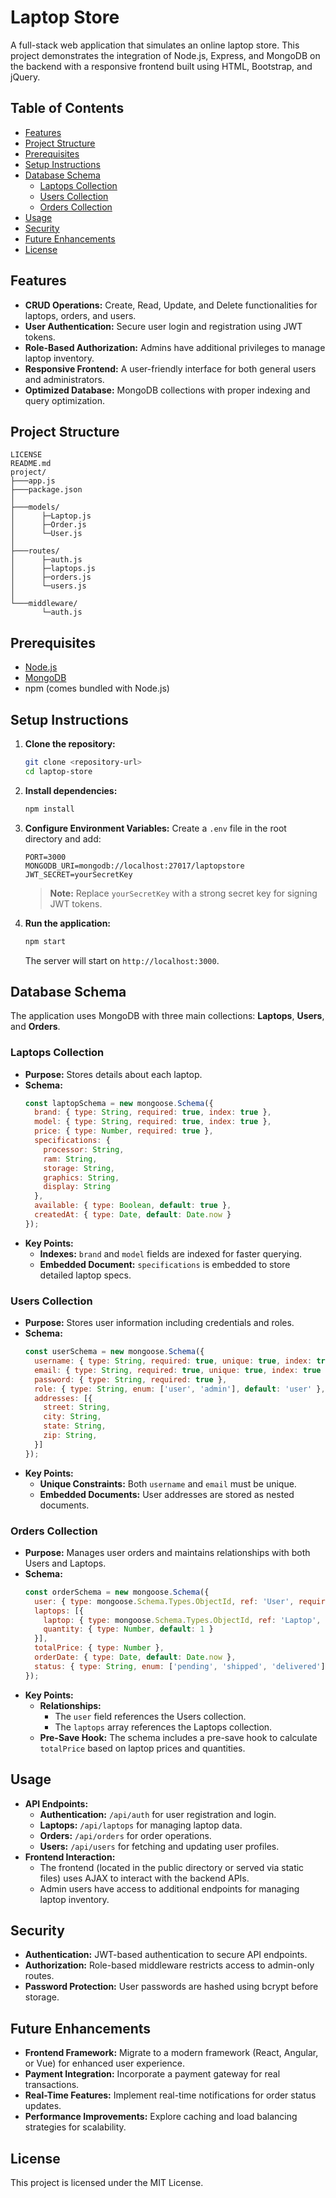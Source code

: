# Laptop Store

A full-stack web application that simulates an online laptop store. This project demonstrates the integration of Node.js, Express, and MongoDB on the backend with a responsive frontend built using HTML, Bootstrap, and jQuery.

## Table of Contents
- [Features](#features)
- [Project Structure](#project-structure)
- [Prerequisites](#prerequisites)
- [Setup Instructions](#setup-instructions)
- [Database Schema](#database-schema)
  - [Laptops Collection](#laptops-collection)
  - [Users Collection](#users-collection)
  - [Orders Collection](#orders-collection)
- [Usage](#usage)
- [Security](#security)
- [Future Enhancements](#future-enhancements)
- [License](#license)

## Features
- **CRUD Operations:** Create, Read, Update, and Delete functionalities for laptops, orders, and users.
- **User Authentication:** Secure user login and registration using JWT tokens.
- **Role-Based Authorization:** Admins have additional privileges to manage laptop inventory.
- **Responsive Frontend:** A user-friendly interface for both general users and administrators.
- **Optimized Database:** MongoDB collections with proper indexing and query optimization.

## Project Structure
```
LICENSE
README.md
project/
├───app.js
├───package.json
│
├───models/
│      ├─Laptop.js
│      ├─Order.js
│      └─User.js
│
├───routes/
│      ├─auth.js
│      ├─laptops.js
│      ├─orders.js
│      └─users.js
│
└───middleware/
       └─auth.js
```

## Prerequisites
- [Node.js](https://nodejs.org/en/download/)
- [MongoDB](https://www.mongodb.com/try/download/community)
- npm (comes bundled with Node.js)

## Setup Instructions

1. **Clone the repository:**
   ```bash
   git clone <repository-url>
   cd laptop-store
   ```

2. **Install dependencies:**
   ```bash
   npm install
   ```

3. **Configure Environment Variables:**
   Create a `.env` file in the root directory and add:
   ```env
   PORT=3000
   MONGODB_URI=mongodb://localhost:27017/laptopstore
   JWT_SECRET=yourSecretKey
   ```
   > **Note:** Replace `yourSecretKey` with a strong secret key for signing JWT tokens.

4. **Run the application:**
   ```bash
   npm start
   ```
   The server will start on `http://localhost:3000`.

## Database Schema

The application uses MongoDB with three main collections: **Laptops**, **Users**, and **Orders**.

### Laptops Collection

- **Purpose:** Stores details about each laptop.
- **Schema:**
  ```js
  const laptopSchema = new mongoose.Schema({
    brand: { type: String, required: true, index: true },
    model: { type: String, required: true, index: true },
    price: { type: Number, required: true },
    specifications: {
      processor: String,
      ram: String,
      storage: String,
      graphics: String,
      display: String
    },
    available: { type: Boolean, default: true },
    createdAt: { type: Date, default: Date.now }
  });
  ```
- **Key Points:**
  - **Indexes:** `brand` and `model` fields are indexed for faster querying.
  - **Embedded Document:** `specifications` is embedded to store detailed laptop specs.

### Users Collection

- **Purpose:** Stores user information including credentials and roles.
- **Schema:**
  ```js
  const userSchema = new mongoose.Schema({
    username: { type: String, required: true, unique: true, index: true },
    email: { type: String, required: true, unique: true, index: true },
    password: { type: String, required: true },
    role: { type: String, enum: ['user', 'admin'], default: 'user' },
    addresses: [{
      street: String,
      city: String,
      state: String,
      zip: String,
    }]
  });
  ```
- **Key Points:**
  - **Unique Constraints:** Both `username` and `email` must be unique.
  - **Embedded Documents:** User addresses are stored as nested documents.

### Orders Collection

- **Purpose:** Manages user orders and maintains relationships with both Users and Laptops.
- **Schema:**
  ```js
  const orderSchema = new mongoose.Schema({
    user: { type: mongoose.Schema.Types.ObjectId, ref: 'User', required: true },
    laptops: [{
      laptop: { type: mongoose.Schema.Types.ObjectId, ref: 'Laptop', required: true },
      quantity: { type: Number, default: 1 }
    }],
    totalPrice: { type: Number },
    orderDate: { type: Date, default: Date.now },
    status: { type: String, enum: ['pending', 'shipped', 'delivered'], default: 'pending' }
  });
  ```
- **Key Points:**
  - **Relationships:** 
    - The `user` field references the Users collection.
    - The `laptops` array references the Laptops collection.
  - **Pre-Save Hook:** The schema includes a pre-save hook to calculate `totalPrice` based on laptop prices and quantities.

## Usage

- **API Endpoints:**
  - **Authentication:** `/api/auth` for user registration and login.
  - **Laptops:** `/api/laptops` for managing laptop data.
  - **Orders:** `/api/orders` for order operations.
  - **Users:** `/api/users` for fetching and updating user profiles.
- **Frontend Interaction:**
  - The frontend (located in the public directory or served via static files) uses AJAX to interact with the backend APIs.
  - Admin users have access to additional endpoints for managing laptop inventory.

## Security

- **Authentication:** JWT-based authentication to secure API endpoints.
- **Authorization:** Role-based middleware restricts access to admin-only routes.
- **Password Protection:** User passwords are hashed using bcrypt before storage.

## Future Enhancements

- **Frontend Framework:** Migrate to a modern framework (React, Angular, or Vue) for enhanced user experience.
- **Payment Integration:** Incorporate a payment gateway for real transactions.
- **Real-Time Features:** Implement real-time notifications for order status updates.
- **Performance Improvements:** Explore caching and load balancing strategies for scalability.

## License

This project is licensed under the MIT License.
